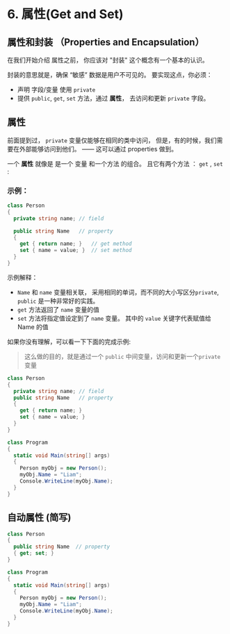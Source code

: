 # 6. 属性(Get and Set)

## 属性和封装 （Properties and Encapsulation） 

在我们开始介绍 属性之前， 你应该对 "封装" 这个概念有一个基本的认识。

封装的意思就是，确保 “敏感” 数据是用户不可见的。 要实现这点，你必须：

- 声明 字段/变量 使用 `private`
- 提供 `public`, `get`, `set` 方法，通过 **属性**， 去访问和更新 `private` 字段。



## 属性

前面提到过， `private` 变量仅能够在相同的类中访问， 但是，有的时候，我们需要在外部能够访问到他们。 —— 这可以通过 properties 做到。



一个 **属性** 就像是 是一个 变量 和一个方法 的组合。  且它有两个方法 ： `get` , `set` :



### 示例：

```csharp
class Person
{
  private string name; // field

  public string Name   // property
  {
    get { return name; }   // get method
    set { name = value; }  // set method
  }
}
```

示例解释：

- `Name` 和 `name` 变量相关联， 采用相同的单词，而不同的大小写区分`private`, `public` 是一种非常好的实践。
- `get` 方法返回了 `name` 变量的值
- `set` 方法将指定值设定到了 `name` 变量。 其中的 `value` 关键字代表赋值给 Name 的值

如果你没有理解，可以看一下下面的完成示例:

> 这么做的目的，就是通过一个 `public` 中间变量，访问和更新一个`private` 变量

```c#
class Person
{
  private string name; // field
  public string Name   // property
  {
    get { return name; }
    set { name = value; }
  }
}

class Program
{
  static void Main(string[] args)
  {
    Person myObj = new Person();
    myObj.Name = "Liam";
    Console.WriteLine(myObj.Name);
  }
}
```





## 自动属性 (简写)

```c#
class Person
{
  public string Name  // property
  { get; set; }
}

class Program
{
  static void Main(string[] args)
  {
    Person myObj = new Person();
    myObj.Name = "Liam";
    Console.WriteLine(myObj.Name);
  }
}
```

